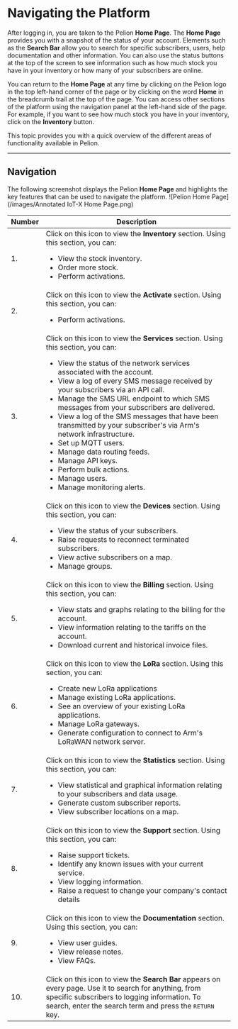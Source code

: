 # Navigating the Platform
After logging in, you are taken to the Pelion **Home Page**. The **Home Page** provides you with a snapshot of the status of your account. Elements such as the **Search Bar** allow you to search for specific subscribers, users, help documentation and other information. You can also use the status buttons at the top of the screen to see information such as how much stock you have in your inventory or how many of your subscribers are online.

You can return to the **Home Page** at any time by clicking on the Pelion logo in the top left-hand corner of the page or by clicking on the word **Home** in the breadcrumb trail at the top of the page. You can access other sections of the platform using the navigation panel at the left-hand side of the page. For example, if you want to see how much stock you have in your inventory, click on the **Inventory** button.

This topic provides you with a quick overview of the different areas of functionality available in Pelion.

---
## Navigation
The following screenshot displays the Pelion **Home Page** and highlights the key features that can be used to navigate the platform.
![Pelion Home Page](/images/Annotated IoT-X Home Page.png)

|Number|Description|
| -----|-----------|
| 1.   |Click on this icon to view the **Inventory** section. Using this section, you can: <ul><li> View the stock inventory.</li> <li>Order more stock.</li><li>Perform activations.</li>|
| 2.   |Click on this icon to view the **Activate** section. Using this section, you can: <ul><li>Perform activations.</li></ul>|
| 3.   |Click on this icon to view the **Services** section. Using this section, you can: <ul><li>View the status of the network services associated with the account.</li><li>View a log of every SMS message received by your subscribers via an API call.</li><li>Manage the SMS URL endpoint to which SMS messages from your subscribers are delivered.</li><li>View a log of the SMS messages that have been transmitted by your subscriber's via Arm's network infrastructure.</li><li>Set up MQTT users.</li><li>Manage data routing feeds.</li><li>Manage API keys.</li><li>Perform bulk actions.</li><li>Manage users.</li><li>Manage monitoring alerts.</li></ul>|
| 4.   |Click on this icon to view the **Devices** section. Using this section, you can:<ul><li>View the status of your subscribers.</li><li>Raise requests to reconnect terminated subscribers.</li><li>View active subscribers on a map.</li><li>Manage groups.</li></ul>|
| 5.   |Click on this icon to view the **Billing** section. Using this section, you can:<ul><li>View stats and graphs relating to the billing for the account.</li><li>View information relating to the tariffs on the account.</li><li>Download current and historical invoice files.</li></ul>|
| 6.   |Click on this icon to view the **LoRa** section. Using this section, you can:<ul><li>Create new LoRa applications</li><li>Manage existing LoRa applications.</li><li>See an overview of your existing LoRa applications.</li><li>Manage LoRa gateways.</li><li>Generate configuration to connect to Arm's LoRaWAN network server.</li></ul>|
| 7.   |Click on this icon to view the **Statistics** section. Using this section, you can:<ul><li>View statistical and graphical information relating to your subscribers and data usage.</li><li>Generate custom subscriber reports.</li><li>View subscriber locations on a map.</li></ul>|
| 8.   |Click on this icon to view the **Support** section. Using this section, you can:<ul><li>Raise support tickets.</li><li>Identify any known issues with your current service.</li><li>View logging information.</li><li>Raise a request to change your company's contact details</li></ul>|
| 9.   |Click on this icon to view the **Documentation** section. Using this section, you can:<ul><li>View user guides.</li><li>View release notes.</li><li>View FAQs.</li></ul>|
| 10.  |Click on this icon to view the **Search Bar** appears on every page. Use it to search for anything, from specific subscribers to logging information. To search, enter the search term and press the <kbd>RETURN</kbd> key.|
